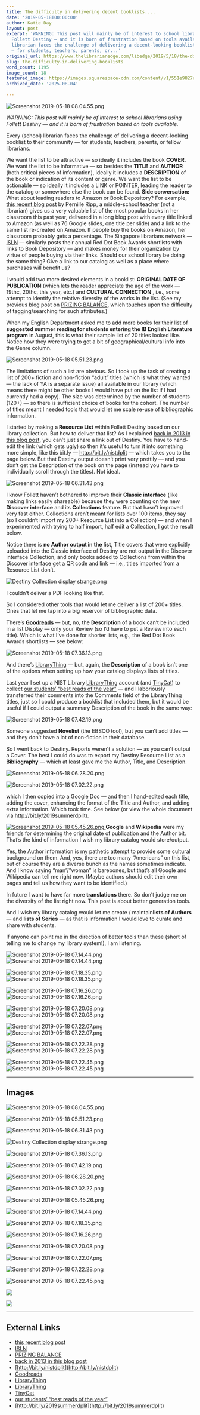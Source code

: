 ```yaml
---
title: The difficulty in delivering decent booklists....
date: '2019-05-18T00:00:00'
author: Katie Day
layout: post
excerpt: 'WARNING: This post will mainly be of interest to school librarians using
  Follett Destiny — and it is born of frustration based on tools available.Every (school)
  librarian faces the challenge of delivering a decent-looking booklist to their community
  — for students, teachers, parents, or...'
original_url: https://www.thelibrarianedge.com/libedge/2019/5/18/the-difficulty-in-delivering-booklists
slug: the-difficulty-in-delivering-booklists
word_count: 1195
image_count: 18
featured_image: https://images.squarespace-cdn.com/content/v1/551e9827e4b0a00742213303/1558141482197-RMKMVT1899SKDZ3Q2R3F/Screenshot+2019-05-18+08.04.55.png
archived_date: '2025-08-04'

---
```


![Screenshot 2019-05-18 08.04.55.png](https://images.squarespace-cdn.com/content/v1/551e9827e4b0a00742213303/1558141482197-RMKMVT1899SKDZ3Q2R3F/Screenshot+2019-05-18+08.04.55.png)

_WARNING: This post will mainly be of interest to school librarians using Follett Destiny — and it is born of frustration based on tools available._

Every \(school\) librarian faces the challenge of delivering a decent-looking booklist to their community — for students, teachers, parents, or fellow librarians.

We want the list to be attractive — so ideally it includes the book **COVER**. We want the list to be informative — so besides the **TITLE** and **AUTHOR** \(both critical pieces of information\), ideally it includes a **DESCRIPTION** of the book or indication of its content or genre. We want the list to be actionable — so ideally it includes a LINK or POINTER, leading the reader to the catalog or somewhere else the book can be found.
**Side conversation:** What about leading readers to Amazon or Book Depository? For example, [this recent blog post](https://pernillesripp.com/2019/05/17/the-best-books-for-middle-school-according-to-my-students-2019/) by Pernille Ripp, a middle-school teacher \(not a librarian\) gives us a very valuable list of the most popular books in her classroom this past year, delivered in a long blog post with every title linked to Amazon \(as well as 76 Google slides, one title per slide\) and a link to the same list re-created on Amazon. If people buy the books on Amazon, her classroom probably gets a percentage. The Singapore librarians network — [ISLN](https://www.isln.org.sg/) — similarly posts their annual Red Dot Book Awards shortlists with links to Book Depository — and makes money for their organization by virtue of people buying via their links. Should our school library be doing the same thing? Give a link to our catalog as well as a place where purchases will benefit us?

I would add two more desired elements in a booklist: **ORIGINAL DATE OF PUBLICATION** \(which lets the reader appreciate the age of the work — 19thc, 20thc, this year, etc.\) and **CULTURAL CONNECTION** , i.e., some attempt to identify the relative diversity of the works in the list. \(See my previous blog post on [PRIZING BALANCE](http://www.thelibrarianedge.com/libedge/2018/1/5/prizing-balance), which touches upon the difficulty of tagging/searching for such attributes.\)

When my English Department asked me to add more books for their list of **suggested summer reading for students entering the IB English Literature program** in August, this is what their sample list of 20 titles looked like. Notice how they were trying to get a bit of geographical/cultural info into the Genre column.

![Screenshot 2019-05-18 05.51.23.png](https://images.squarespace-cdn.com/content/v1/551e9827e4b0a00742213303/1558133546643-3RGP2MKRMIZN1WFL8J9Y/Screenshot+2019-05-18+05.51.23.png)

The limitations of such a list are obvious. So I took up the task of creating a list of 200+ fiction and non-fiction “adult” titles \(which is what they wanted — the lack of YA is a separate issue\) all available in our library \(which means there might be other books I would have put on the list if I had currently had a copy\). The size was determined by the number of students \(120+\) — so there is sufficient choice of books for the cohort. The number of titles meant I needed tools that would let me scale re-use of bibliographic information.

I started by making **a Resource List** within Follett Destiny based on our library collection. But how to deliver that list? As I explained [back in 2013 in this blog post](http://www.thelibrarianedge.com/libedge/2013/11/outside-connections-and-follett-destiny.html?rq=destiny), you can’t just share a link out of Destiny. You have to hand-edit the link \(which gets ugly\) so then it’s useful to turn it into something more simple, like this bit.ly — <http://bit.ly/nistdplit> — which takes you to the page below. But that Destiny output doesn’t print very prettily — and you don’t get the Description of the book on the page \(instead you have to individually scroll through the titles\). Not ideal.

![Screenshot 2019-05-18 06.31.43.png](https://images.squarespace-cdn.com/content/v1/551e9827e4b0a00742213303/1558135961875-0RF6PQK45HK5N1A2L661/Screenshot+2019-05-18+06.31.43.png)

I know Follett haven’t bothered to improve their **Classic interface** \(like making links easily shareable\) because they were counting on the new **Discover interface** and its **Collections** feature. But that hasn’t improved very fast either. Collections aren’t meant for lists over 100 items, they say \(so I couldn’t import my 200+ Resource List into a Collection\) — and when I experimented with trying to half import, half edit a Collection, I got the result below.

Notice there is **no Author output in the list,** Title covers that were explicitly uploaded into the Classic interface of Destiny are not output in the Discover interface Collection, and only books added to Collections from within the Discover interface get a QR code and link — i.e., titles imported from a Resource List don’t.

![Destiny Collection display strange.png](https://images.squarespace-cdn.com/content/v1/551e9827e4b0a00742213303/1558136510805-O6G7OO41JMROOTJEP6YQ/Destiny+Collection+display+strange.png)

I couldn’t deliver a PDF looking like that.

So I considered other tools that would let me deliver a list of 200+ titles. Ones that let me tap into a big reservoir of bibliographic data.

There’s [**Goodreads**](http://goodreads.com) — but, no, the **Description** of a book can’t be included in a list Display — only your Review \(so I’d have to put a Review into each title\). Which is what I’ve done for shorter lists, e.g., the Red Dot Book Awards shortlists — see below:

![Screenshot 2019-05-18 07.36.13.png](https://images.squarespace-cdn.com/content/v1/551e9827e4b0a00742213303/1558139797110-PTOGGQARZL44F4BK22Y9/Screenshot+2019-05-18+07.36.13.png)

And there’s [LibraryThing](http://librarything.com) — but, again, the **Description** of a book isn’t one of the options when setting up how your catalog displays lists of titles.

Last year I set up a NIST Library [LibraryThing](http://www.librarything.com/profile/librarynist) account \(and [TinyCat](https://www.librarycat.org/lib/librarynist)\) to collect [our students’ “best reads of the year”](https://library.nist.ac.th/summer-reading-and-nist-top-reads-2018/) — and I laboriously transferred their comments into the Comments field of the LibraryThing titles, just so I could produce a booklist that included them, but it would be useful if I could output a summary Description of the book in the same way:

![Screenshot 2019-05-18 07.42.19.png](https://images.squarespace-cdn.com/content/v1/551e9827e4b0a00742213303/1558140223479-M04VE3UWAYU46XKEQFNW/Screenshot+2019-05-18+07.42.19.png)

Someone suggested **Novelist** \(the EBSCO tool\), but you can’t add titles — and they don’t have a lot of non-fiction in their database.

So I went back to Destiny. Reports weren’t a solution — as you can’t output a Cover. The best I could do was to export my Destiny Resource List as a **Bibliography** — which at least gave me the Author, Title, and Description.

![Screenshot 2019-05-18 06.28.20.png](https://images.squarespace-cdn.com/content/v1/551e9827e4b0a00742213303/1558137469479-02FXE6RS9L82ZH2WFRU4/Screenshot+2019-05-18+06.28.20.png)

![Screenshot 2019-05-18 07.02.22.png](https://images.squarespace-cdn.com/content/v1/551e9827e4b0a00742213303/1558137724464-IOE34Z50C0EQ0CI6385K/Screenshot+2019-05-18+07.02.22.png)

which I then copied into a Google Doc — and then I hand-edited each title, adding the cover, enhancing the format of the Title and Author, and adding extra information. Which took time. See below \(or view the whole document via <http://bit.ly/2019summerdplit>\).

[ ![Screenshot 2019-05-18 05.45.26.png](https://images.squarespace-cdn.com/content/v1/551e9827e4b0a00742213303/1558133161251-6MOOUM210F93FQAK46D3/Screenshot+2019-05-18+05.45.26.png) ](http://bit.ly/2019summerdplit)
**Google** and **Wikipedia** were my friends for determining the original date of publication and the Author bit. That’s the kind of information I wish my library catalog would store/output.

Yes, the Author information is my pathetic attempt to provide some cultural background on them. And, yes, there are too many “Americans” on this list, but of course they are a diverse bunch as the names sometimes indicate. And I know saying “man”/”woman” is barebones, but that’s all Google and Wikipedia can tell me right now. \(Maybe authors should edit their own pages and tell us how they want to be identified.\)

In future I want to have far more **translations** there. So don’t judge me on the diversity of the list right now. This post is about better generation tools.

And I wish my library catalog would let me create / maintain**lists of Authors** — and **lists of Series** — as that is information I would love to curate and share with students.

If anyone can point me in the direction of better tools than these \(short of telling me to change my library system\!\), I am listening.

![Screenshot 2019-05-18 07.14.44.png](https://images.squarespace-cdn.com/content/v1/551e9827e4b0a00742213303/1558138745746-M4EPDE4PW78X5KS1R774/Screenshot+2019-05-18+07.14.44.png)![Screenshot 2019-05-18 07.14.44.png](https://images.squarespace-cdn.com/content/v1/551e9827e4b0a00742213303/1558138745746-M4EPDE4PW78X5KS1R774/Screenshot+2019-05-18+07.14.44.png?format=750w)

![Screenshot 2019-05-18 07.18.35.png](https://images.squarespace-cdn.com/content/v1/551e9827e4b0a00742213303/1558138745379-1YA032H3VAY90ND3MVI2/Screenshot+2019-05-18+07.18.35.png)![Screenshot 2019-05-18 07.18.35.png](https://images.squarespace-cdn.com/content/v1/551e9827e4b0a00742213303/1558138745379-1YA032H3VAY90ND3MVI2/Screenshot+2019-05-18+07.18.35.png?format=750w)

![Screenshot 2019-05-18 07.16.26.png](https://images.squarespace-cdn.com/content/v1/551e9827e4b0a00742213303/1558138748575-3307IFH0E12VZNMRAZE4/Screenshot+2019-05-18+07.16.26.png)![Screenshot 2019-05-18 07.16.26.png](https://images.squarespace-cdn.com/content/v1/551e9827e4b0a00742213303/1558138748575-3307IFH0E12VZNMRAZE4/Screenshot+2019-05-18+07.16.26.png?format=750w)

![Screenshot 2019-05-18 07.20.08.png](https://images.squarespace-cdn.com/content/v1/551e9827e4b0a00742213303/1558138977990-VIYUC2GR9VNHSFYL9MPF/Screenshot+2019-05-18+07.20.08.png)![Screenshot 2019-05-18 07.20.08.png](https://images.squarespace-cdn.com/content/v1/551e9827e4b0a00742213303/1558138977990-VIYUC2GR9VNHSFYL9MPF/Screenshot+2019-05-18+07.20.08.png?format=750w)

![Screenshot 2019-05-18 07.22.07.png](https://images.squarespace-cdn.com/content/v1/551e9827e4b0a00742213303/1558138978062-AKYQTJQPG1RKMFJ2ESHN/Screenshot+2019-05-18+07.22.07.png)![Screenshot 2019-05-18 07.22.07.png](https://images.squarespace-cdn.com/content/v1/551e9827e4b0a00742213303/1558138978062-AKYQTJQPG1RKMFJ2ESHN/Screenshot+2019-05-18+07.22.07.png?format=750w)

![Screenshot 2019-05-18 07.22.28.png](https://images.squarespace-cdn.com/content/v1/551e9827e4b0a00742213303/1558138981880-4XTC4S8H802CPIDVWGRF/Screenshot+2019-05-18+07.22.28.png)![Screenshot 2019-05-18 07.22.28.png](https://images.squarespace-cdn.com/content/v1/551e9827e4b0a00742213303/1558138981880-4XTC4S8H802CPIDVWGRF/Screenshot+2019-05-18+07.22.28.png?format=750w)

![Screenshot 2019-05-18 07.22.45.png](https://images.squarespace-cdn.com/content/v1/551e9827e4b0a00742213303/1558138983105-OVB65KJDY0CTJN9LQ1TQ/Screenshot+2019-05-18+07.22.45.png)![Screenshot 2019-05-18 07.22.45.png](https://images.squarespace-cdn.com/content/v1/551e9827e4b0a00742213303/1558138983105-OVB65KJDY0CTJN9LQ1TQ/Screenshot+2019-05-18+07.22.45.png?format=750w)

---

## Images

![Screenshot 2019-05-18 08.04.55.png](https://images.squarespace-cdn.com/content/v1/551e9827e4b0a00742213303/1558141482197-RMKMVT1899SKDZ3Q2R3F/Screenshot+2019-05-18+08.04.55.png)

![Screenshot 2019-05-18 05.51.23.png](https://images.squarespace-cdn.com/content/v1/551e9827e4b0a00742213303/1558133546643-3RGP2MKRMIZN1WFL8J9Y/Screenshot+2019-05-18+05.51.23.png)

![Screenshot 2019-05-18 06.31.43.png](https://images.squarespace-cdn.com/content/v1/551e9827e4b0a00742213303/1558135961875-0RF6PQK45HK5N1A2L661/Screenshot+2019-05-18+06.31.43.png)

![Destiny Collection display strange.png](https://images.squarespace-cdn.com/content/v1/551e9827e4b0a00742213303/1558136510805-O6G7OO41JMROOTJEP6YQ/Destiny+Collection+display+strange.png)

![Screenshot 2019-05-18 07.36.13.png](https://images.squarespace-cdn.com/content/v1/551e9827e4b0a00742213303/1558139797110-PTOGGQARZL44F4BK22Y9/Screenshot+2019-05-18+07.36.13.png)

![Screenshot 2019-05-18 07.42.19.png](https://images.squarespace-cdn.com/content/v1/551e9827e4b0a00742213303/1558140223479-M04VE3UWAYU46XKEQFNW/Screenshot+2019-05-18+07.42.19.png)

![Screenshot 2019-05-18 06.28.20.png](https://images.squarespace-cdn.com/content/v1/551e9827e4b0a00742213303/1558137469479-02FXE6RS9L82ZH2WFRU4/Screenshot+2019-05-18+06.28.20.png)

![Screenshot 2019-05-18 07.02.22.png](https://images.squarespace-cdn.com/content/v1/551e9827e4b0a00742213303/1558137724464-IOE34Z50C0EQ0CI6385K/Screenshot+2019-05-18+07.02.22.png)

![Screenshot 2019-05-18 05.45.26.png](https://images.squarespace-cdn.com/content/v1/551e9827e4b0a00742213303/1558133161251-6MOOUM210F93FQAK46D3/Screenshot+2019-05-18+05.45.26.png)

![Screenshot 2019-05-18 07.14.44.png](https://images.squarespace-cdn.com/content/v1/551e9827e4b0a00742213303/1558138745746-M4EPDE4PW78X5KS1R774/Screenshot+2019-05-18+07.14.44.png?format=750w)

![Screenshot 2019-05-18 07.18.35.png](https://images.squarespace-cdn.com/content/v1/551e9827e4b0a00742213303/1558138745379-1YA032H3VAY90ND3MVI2/Screenshot+2019-05-18+07.18.35.png?format=750w)

![Screenshot 2019-05-18 07.16.26.png](https://images.squarespace-cdn.com/content/v1/551e9827e4b0a00742213303/1558138748575-3307IFH0E12VZNMRAZE4/Screenshot+2019-05-18+07.16.26.png?format=750w)

![Screenshot 2019-05-18 07.20.08.png](https://images.squarespace-cdn.com/content/v1/551e9827e4b0a00742213303/1558138977990-VIYUC2GR9VNHSFYL9MPF/Screenshot+2019-05-18+07.20.08.png?format=750w)

![Screenshot 2019-05-18 07.22.07.png](https://images.squarespace-cdn.com/content/v1/551e9827e4b0a00742213303/1558138978062-AKYQTJQPG1RKMFJ2ESHN/Screenshot+2019-05-18+07.22.07.png?format=750w)

![Screenshot 2019-05-18 07.22.28.png](https://images.squarespace-cdn.com/content/v1/551e9827e4b0a00742213303/1558138981880-4XTC4S8H802CPIDVWGRF/Screenshot+2019-05-18+07.22.28.png?format=750w)

![Screenshot 2019-05-18 07.22.45.png](https://images.squarespace-cdn.com/content/v1/551e9827e4b0a00742213303/1558138983105-OVB65KJDY0CTJN9LQ1TQ/Screenshot+2019-05-18+07.22.45.png?format=750w)

![](https://assets.squarespace.com/universal/images-v6/default-avatar.png)

![](https://assets.squarespace.com/universal/images-v6/default-avatar.png)



---

## External Links

- [this recent blog post](https://pernillesripp.com/2019/05/17/the-best-books-for-middle-school-according-to-my-students-2019/)
- [ISLN](https://www.isln.org.sg/)
- [PRIZING BALANCE](http://www.thelibrarianedge.com/libedge/2018/1/5/prizing-balance)
- [back in 2013 in this blog post](http://www.thelibrarianedge.com/libedge/2013/11/outside-connections-and-follett-destiny.html?rq=destiny)
- [http://bit.ly/nistdplit](http://bit.ly/nistdplit)
- [Goodreads](http://goodreads.com)
- [LibraryThing](http://librarything.com)
- [LibraryThing](http://www.librarything.com/profile/librarynist)
- [TinyCat](https://www.librarycat.org/lib/librarynist)
- [our students’ “best reads of the year”](https://library.nist.ac.th/summer-reading-and-nist-top-reads-2018/)
- [http://bit.ly/2019summerdplit](http://bit.ly/2019summerdplit)
